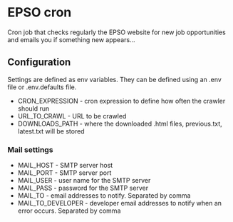 # EPSO cron
Cron job that checks regularly the EPSO website for new job opportunities and emails you if something new appears...

## Configuration

Settings are defined as env variables. They can be defined using an .env file or .env.defaults file.

* CRON_EXPRESSION - cron expression to define how often the crawler should run
* URL_TO_CRAWL - URL to be crawled
* DOWNLOADS_PATH - where the downloaded .html files, previous.txt, latest.txt will be stored

### Mail settings

* MAIL_HOST - SMTP server host
* MAIL_PORT - SMTP server port
* MAIL_USER - user name for the SMTP server
* MAIL_PASS - password for the SMTP server
* MAIL_TO - email addresses to notify. Separated by comma
* MAIL_TO_DEVELOPER - developer email addresses to notify when an error occurs. Separated by comma